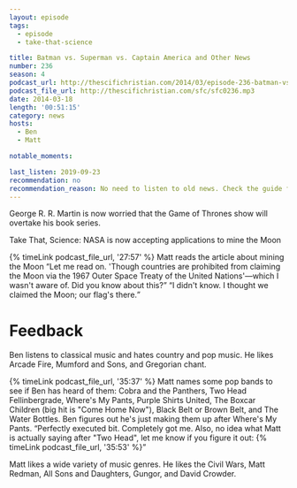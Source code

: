 ```yaml
---
layout: episode
tags:
  - episode
  - take-that-science

title: Batman vs. Superman vs. Captain America and Other News
number: 236
season: 4
podcast_url: http://thescifichristian.com/2014/03/episode-236-batman-vs-superman-vs-captain-america/
podcast_file_url: http://thescifichristian.com/sfc/sfc0236.mp3
date: 2014-03-18
length: '00:51:15'
category: news
hosts:
  - Ben
  - Matt

notable_moments:

last_listen: 2019-09-23
recommendation: no
recommendation_reason: No need to listen to old news. Check the guide for what's interesting in hindsight.|Any notable feedback is included in the guide.
---
```

George R. R. Martin is now worried that the Game of Thrones show will overtake his book series. 

Take That, Science: NASA is now accepting applications to mine the Moon

<div class="quote">
  {% timeLink podcast_file_url, '27:57' %}
  <span class="quote-context is-size-6">Matt reads the article about mining the Moon</span>
  <q class="matt">Let me read on. 'Though countries are prohibited from claiming the Moon via the 1967 Outer Space Treaty of the United Nations'—which I wasn't aware of. Did you know about this?</q>
  <q class="ben">I didn't know. I thought we claimed the Moon; our flag's there.</q>
</div>



# Feedback
Ben listens to classical music and hates country and pop music. He likes Arcade Fire, Mumford and Sons, and Gregorian chant. 

{% timeLink podcast_file_url, '35:37' %} Matt names some pop bands to see if Ben has heard of them: Cobra and the Panthers, Two Head Fellinbergrade, Where's My Pants, Purple Shirts United, The Boxcar Children (big hit is "Come Home Now"), Black Belt or Brown Belt, and The Water Bottles. Ben figures out he's just making them up after Where's My Pants. <q class="archivist inline">Perfectly executed bit. Completely got me. Also, no idea what Matt is actually saying after "Two Head", let me know if you figure it out: {% timeLink podcast_file_url, '35:53' %}</q>

Matt likes a wide variety of music genres. He likes the Civil Wars, Matt Redman, All Sons and Daughters, Gungor, and David Crowder.
